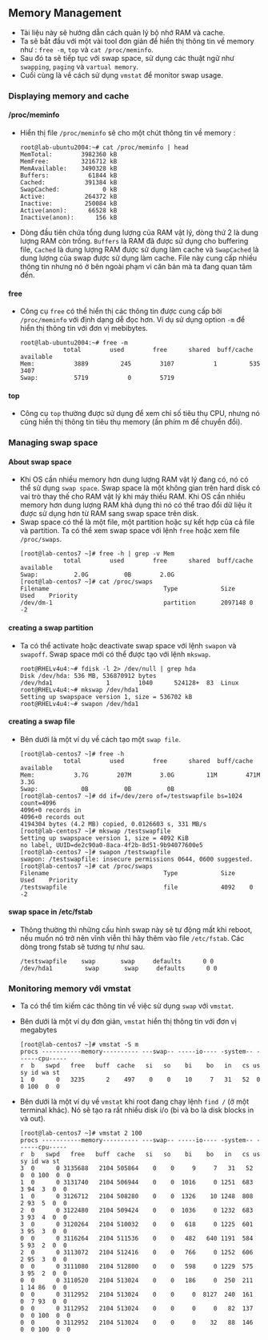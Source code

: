 ## Memory Management

- Tài liệu này sẽ hướng dẫn cách quản lý bộ nhớ RAM và cache.
- Ta sẽ bắt đầu với một vài tool đơn giản để hiển thị thông tin về memory như : `free -m`, `top` và `cat /proc/meminfo`.
- Sau đó ta sẽ tiếp tục với swap space, sử dụng các thuật ngữ như `swapping`, `paging` và `vartual memory`.
- Cuối cùng là về cách sử dụng `vmstat` để monitor swap usage.

### Displaying memory and cache

#### /proc/meminfo

- Hiển thị file `/proc/meminfo` sẽ cho một chút thông tin về memory :
    ```
    root@lab-ubuntu2004:~# cat /proc/meminfo | head
    MemTotal:        3982360 kB
    MemFree:         3216712 kB
    MemAvailable:    3490328 kB
    Buffers:           61844 kB
    Cached:           391384 kB
    SwapCached:            0 kB
    Active:           264372 kB
    Inactive:         250084 kB
    Active(anon):      66528 kB
    Inactive(anon):      156 kB
    ```

- Dòng đầu tiên chứa tổng dung lượng của RAM vật lý, dòng thứ 2 là dung lượng RAM còn trống. `Buffers` là RAM đã được sử dụng cho buffering file, `Cached` là dung lượng RAM được sử dụng làm cache và `SwapCached` là dung lượng của swap được sử dụng làm cache. File này cung cấp nhiều thông tin nhưng nó ở bên ngoài phạm vi căn bản mà ta đang quan tâm đến.

#### free

- Công cụ `free` có thể hiển thị các thông tin được cung cấp bởi `/proc/meminfo` với định dạng dễ đọc hơn. Ví dụ sử dụng option `-m` để hiển thị thông tin với đơn vị mebibytes.
    ```
    root@lab-ubuntu2004:~# free -m
                total        used        free      shared  buff/cache   available
    Mem:           3889         245        3107           1         535        3407
    Swap:          5719           0        5719
    ```

#### top

- Công cụ `top` thường được sử dụng để xem chỉ số tiêu thụ CPU, nhưng nó cũng hiển thị thông tin tiêu thụ memory (ấn phím m để chuyển đổi).

### Managing swap space

#### About swap space

- Khi OS cần nhiều memory hơn dung lượng RAM vật lý đang có, nó có thể sử dụng `swap space`. Swap space là một không gian trên hard disk có vai trò thay thế cho RAM vật lý khi máy thiếu RAM. Khi OS cần nhiều memory hơn dung lượng RAM khả dụng thì nó có thể trao đổi dữ liệu ít được sử dụng hơn từ RAM sang swap space trên disk.
- Swap space có thể là một file, một partition hoặc sự kết hợp của cả file và partition. Ta có thể xem swap space với lệnh `free` hoặc xem file `/proc/swaps`.
    ```
    [root@lab-centos7 ~]# free -h | grep -v Mem
                total        used        free      shared  buff/cache   available
    Swap:          2.0G          0B        2.0G
    [root@lab-centos7 ~]# cat /proc/swaps
    Filename                                Type            Size    Used    Priority
    /dev/dm-1                               partition       2097148 0       -2
    ```

#### creating a swap partition

- Ta có thể activate hoặc deactivate swap space với lệnh `swapon` và `swapoff`. Swap space mới có thể được tạo với lệnh `mkswap`. 
    ```
    root@RHELv4u4:~# fdisk -l 2> /dev/null | grep hda
    Disk /dev/hda: 536 MB, 536870912 bytes
    /dev/hda1               1        1040      524128+  83  Linux
    root@RHELv4u4:~# mkswap /dev/hda1
    Setting up swapspace version 1, size = 536702 kB
    root@RHELv4u4:~# swapon /dev/hda1
    ```

#### creating a swap file

- Bên dưới là một ví dụ về cách tạo một `swap file`.
    ```
    [root@lab-centos7 ~]# free -h
                total        used        free      shared  buff/cache   available
    Mem:           3.7G        207M        3.0G         11M        471M        3.3G
    Swap:            0B          0B          0B
    [root@lab-centos7 ~]# dd if=/dev/zero of=/testswapfile bs=1024 count=4096
    4096+0 records in
    4096+0 records out
    4194304 bytes (4.2 MB) copied, 0.0126603 s, 331 MB/s
    [root@lab-centos7 ~]# mkswap /testswapfile
    Setting up swapspace version 1, size = 4092 KiB
    no label, UUID=de2c90a0-8aca-4f2b-8d51-9b94077600e5
    [root@lab-centos7 ~]# swapon /testswapfile
    swapon: /testswapfile: insecure permissions 0644, 0600 suggested.
    [root@lab-centos7 ~]# cat /proc/swaps
    Filename                                Type            Size    Used    Priority
    /testswapfile                           file            4092    0       -2
    ```

#### swap space in /etc/fstab

- Thông thường thì những cấu hình swap này sẽ tự động mất khi reboot, nếu muốn nó trở nên vĩnh viễn thì hãy thêm vào file `/etc/fstab`. Các dòng trong fstab sẽ tương tự như sau.
    ```
    /testswapfile    swap       swap     defaults      0 0
    /dev/hda1         swap       swap     defaults      0 0
    ```

### Monitoring memory với vmstat

- Ta có thể tìm kiếm các thông tin về việc sử dụng `swap` với `vmstat`.
- Bên dưới là một ví dụ đơn giản, `vmstat` hiển thị thông tin với đơn vị megabytes
    ```
    [root@lab-centos7 ~]# vmstat -S m
    procs -----------memory---------- ---swap-- -----io---- -system-- ------cpu-----
    r  b   swpd   free   buff  cache   si   so    bi    bo   in   cs us sy id wa st
    1  0      0   3235      2    497    0    0    10     7   31   52  0  0 100  0  0
    ```

- Bên dưới là một ví dụ về `vmstat` khi root đang chạy lệnh `find /` (ở một terminal khác). Nó sẽ tạo ra rất nhiều disk i/o (bi và bo là disk blocks in và out).
    ```
    [root@lab-centos7 ~]# vmstat 2 100
    procs -----------memory---------- ---swap-- -----io---- -system-- ------cpu-----
    r  b   swpd   free   buff  cache   si   so    bi    bo   in   cs us sy id wa st
    3  0      0 3135688   2104 505864    0    0     9     7   31   52  0  0 100  0  0
    1  0      0 3131740   2104 506944    0    0  1016     0 1251  683  3 94  3  0  0
    1  0      0 3126712   2104 508280    0    0  1326    10 1248  808  2 93  5  0  0
    2  0      0 3122480   2104 509424    0    0  1036     0 1232  683  3 93  4  0  0
    3  0      0 3120264   2104 510032    0    0   618     0 1225  601  3 95  3  0  0
    0  0      0 3116264   2104 511536    0    0   482   640 1191  584  5 93  2  0  0
    2  0      0 3113072   2104 512416    0    0   766     0 1252  606  2 95  3  0  0
    0  0      0 3111080   2104 512800    0    0   598     0 1229  575  3 95  2  0  0
    0  0      0 3110520   2104 513024    0    0   186     0  250  211  1 14 86  0  0
    0  0      0 3112952   2104 513024    0    0     0  8127  240  161  0  7 93  0  0
    0  0      0 3112952   2104 513024    0    0     0     0   82  137  0  0 100  0  0
    0  0      0 3112952   2104 513024    0    0     0    32   88  146  0  0 100  0  0
    ```